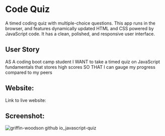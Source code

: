 # Code Quiz
A timed coding quiz with multiple-choice questions. This app runs in the browser, and features dynamically updated HTML and CSS powered by JavaScript code. It has a clean, polished, and responsive user interface.

## User Story
AS A coding boot camp student
I WANT to take a timed quiz on JavaScript fundamentals that stores high scores
SO THAT I can gauge my progress compared to my peers

## Website: 
Link to live website: 

## Screenshot:
![griffin-woodson github io_javascript-quiz]()